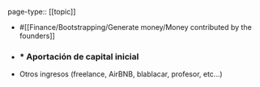 page-type:: [[topic]]

- #[[Finance/Bootstrapping/Generate money/Money contributed by the founders]]

- ### * Aportación de capital inicial
* Otros ingresos (freelance, AirBNB, blablacar, profesor, etc...)



